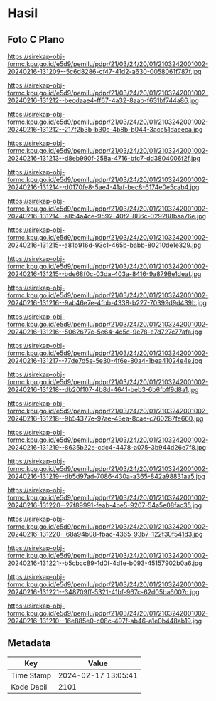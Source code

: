 # Hasil

## Foto C Plano

https://sirekap-obj-formc.kpu.go.id/e5d9/pemilu/pdpr/21/03/24/20/01/2103242001002-20240216-131209--5c6d8286-cf47-41d2-a630-0058061f787f.jpg

https://sirekap-obj-formc.kpu.go.id/e5d9/pemilu/pdpr/21/03/24/20/01/2103242001002-20240216-131212--becdaae4-ff67-4a32-8aab-f631bf744a86.jpg

https://sirekap-obj-formc.kpu.go.id/e5d9/pemilu/pdpr/21/03/24/20/01/2103242001002-20240216-131212--217f2b3b-b30c-4b8b-b044-3acc51daeeca.jpg

https://sirekap-obj-formc.kpu.go.id/e5d9/pemilu/pdpr/21/03/24/20/01/2103242001002-20240216-131213--d8eb990f-258a-4716-bfc7-dd3804006f2f.jpg

https://sirekap-obj-formc.kpu.go.id/e5d9/pemilu/pdpr/21/03/24/20/01/2103242001002-20240216-131214--d0170fe8-5ae4-41af-bec8-6174e0e5cab4.jpg

https://sirekap-obj-formc.kpu.go.id/e5d9/pemilu/pdpr/21/03/24/20/01/2103242001002-20240216-131214--a854a4ce-9592-40f2-886c-029288baa76e.jpg

https://sirekap-obj-formc.kpu.go.id/e5d9/pemilu/pdpr/21/03/24/20/01/2103242001002-20240216-131215--a81b916d-93c1-465b-babb-80210de1e329.jpg

https://sirekap-obj-formc.kpu.go.id/e5d9/pemilu/pdpr/21/03/24/20/01/2103242001002-20240216-131215--bde68f0c-03da-403a-8416-9a8798e1deaf.jpg

https://sirekap-obj-formc.kpu.go.id/e5d9/pemilu/pdpr/21/03/24/20/01/2103242001002-20240216-131216--9ab46e7e-4fbb-4338-b227-70399d9d439b.jpg

https://sirekap-obj-formc.kpu.go.id/e5d9/pemilu/pdpr/21/03/24/20/01/2103242001002-20240216-131216--5062677c-5e64-4c5c-9e78-e7d727c77afa.jpg

https://sirekap-obj-formc.kpu.go.id/e5d9/pemilu/pdpr/21/03/24/20/01/2103242001002-20240216-131217--77de7d5e-5e30-4f6e-80a4-1bea41024e4e.jpg

https://sirekap-obj-formc.kpu.go.id/e5d9/pemilu/pdpr/21/03/24/20/01/2103242001002-20240216-131218--db20f107-4b8d-4641-beb3-6b6fbff9d8a1.jpg

https://sirekap-obj-formc.kpu.go.id/e5d9/pemilu/pdpr/21/03/24/20/01/2103242001002-20240216-131218--9b54377e-97ae-43ea-8cae-c760287fe660.jpg

https://sirekap-obj-formc.kpu.go.id/e5d9/pemilu/pdpr/21/03/24/20/01/2103242001002-20240216-131219--8635b22e-cdc4-4478-a075-3b944d26e7f8.jpg

https://sirekap-obj-formc.kpu.go.id/e5d9/pemilu/pdpr/21/03/24/20/01/2103242001002-20240216-131219--db5d97ad-7086-430a-a365-842a98831aa5.jpg

https://sirekap-obj-formc.kpu.go.id/e5d9/pemilu/pdpr/21/03/24/20/01/2103242001002-20240216-131220--27f89991-feab-4be5-9207-54a5e08fac35.jpg

https://sirekap-obj-formc.kpu.go.id/e5d9/pemilu/pdpr/21/03/24/20/01/2103242001002-20240216-131220--68a94b08-fbac-4365-93b7-122f30f541d3.jpg

https://sirekap-obj-formc.kpu.go.id/e5d9/pemilu/pdpr/21/03/24/20/01/2103242001002-20240216-131221--b5cbcc89-1d0f-4d1e-b093-45157902b0a6.jpg

https://sirekap-obj-formc.kpu.go.id/e5d9/pemilu/pdpr/21/03/24/20/01/2103242001002-20240216-131221--348709ff-5321-41bf-967c-62d05ba6007c.jpg

https://sirekap-obj-formc.kpu.go.id/e5d9/pemilu/pdpr/21/03/24/20/01/2103242001002-20240216-131210--16e885e0-c08c-497f-ab46-a1e0b448ab19.jpg


## Metadata

| Key        | Value               |
| ---------- | ------------------- |
| Time Stamp | 2024-02-17 13:05:41 |
| Kode Dapil | 2101                |




